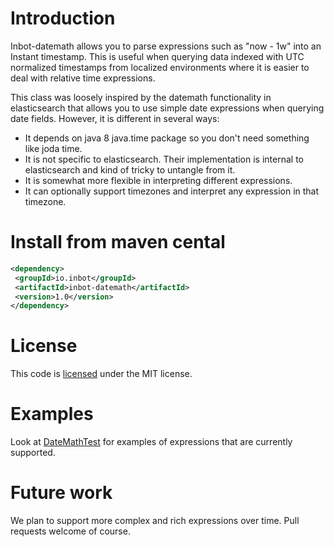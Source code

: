 # Introduction

Inbot-datemath allows you to parse expressions such as "now - 1w" into an Instant timestamp. This is useful when querying data indexed with UTC normalized timestamps
from localized environments where it is easier to deal with relative time expressions.

This class was loosely inspired by the datemath functionality in elasticsearch that allows you to use simple date expressions when querying date fields. However, it is different in several ways:

 - It depends on java 8 java.time package so you don't need something like joda time.
 - It is not specific to elasticsearch. Their implementation is internal to elasticsearch and kind of tricky to untangle from it.
 - It is somewhat more flexible in interpreting different expressions.
 - It can optionally support timezones and interpret any expression in that timezone.

 # Install from maven cental

 ```xml
 <dependency>
  <groupId>io.inbot</groupId>
  <artifactId>inbot-datemath</artifactId>
  <version>1.0</version>
 </dependency>
 ```

 # License

 This code is [licensed](https://github.com/Inbot/inbot-datemath/blob/master/LICENSE) under the MIT license.

 # Examples

Look at [DateMathTest](https://github.com/Inbot/inbot-datemath/blob/master/src/test/java/io/inbot/datemath/DateMathTest.java) for examples of expressions that are currently supported.

# Future work

We plan to support more complex and rich expressions over time. Pull requests welcome of course.
